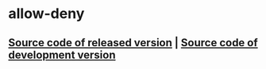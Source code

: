 # allow-deny
[Source code of released version](https://github.com/meteor/meteor/tree/master/packages/allow-deny) | [Source code of development version](https://github.com/meteor/meteor/tree/master/packages/allow-deny)
---

